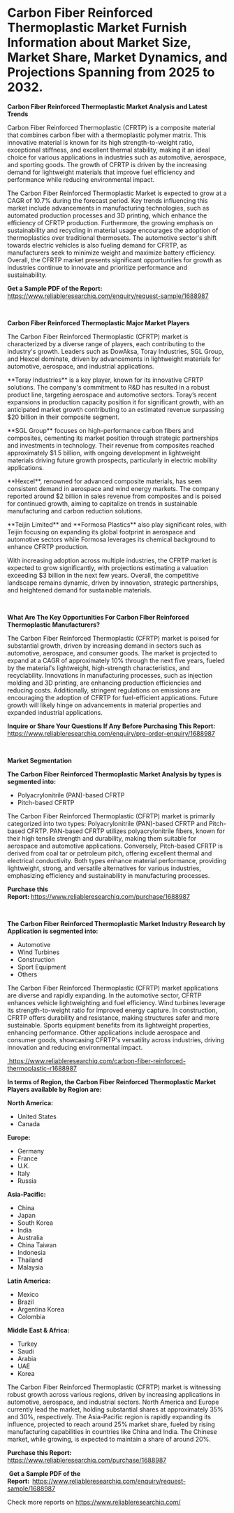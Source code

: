 <p><h1>Carbon Fiber Reinforced Thermoplastic Market Furnish Information about Market Size, Market Share, Market Dynamics, and Projections Spanning from 2025 to 2032.</h1></p><p><strong>Carbon Fiber Reinforced Thermoplastic Market Analysis and Latest Trends</strong></p>
<p><p>Carbon Fiber Reinforced Thermoplastic (CFRTP) is a composite material that combines carbon fiber with a thermoplastic polymer matrix. This innovative material is known for its high strength-to-weight ratio, exceptional stiffness, and excellent thermal stability, making it an ideal choice for various applications in industries such as automotive, aerospace, and sporting goods. The growth of CFRTP is driven by the increasing demand for lightweight materials that improve fuel efficiency and performance while reducing environmental impact.</p><p>The Carbon Fiber Reinforced Thermoplastic Market is expected to grow at a CAGR of 10.7% during the forecast period. Key trends influencing this market include advancements in manufacturing technologies, such as automated production processes and 3D printing, which enhance the efficiency of CFRTP production. Furthermore, the growing emphasis on sustainability and recycling in material usage encourages the adoption of thermoplastics over traditional thermosets. The automotive sector's shift towards electric vehicles is also fueling demand for CFRTP, as manufacturers seek to minimize weight and maximize battery efficiency. Overall, the CFRTP market presents significant opportunities for growth as industries continue to innovate and prioritize performance and sustainability.</p></p>
<p><strong>Get a Sample PDF of the Report:&nbsp;</strong> <a href="https://www.reliableresearchiq.com/enquiry/request-sample/1688987?utm_campaign=1144&utm_medium=2&utm_source=Github&utm_content=ia&utm_term=30012025&utm_id=carbon-fiber-reinforced-thermoplastic">https://www.reliableresearchiq.com/enquiry/request-sample/1688987</a></p>
<p>&nbsp;</p>
<p><strong>Carbon Fiber Reinforced Thermoplastic Major Market Players</strong></p>
<p><p>The Carbon Fiber Reinforced Thermoplastic (CFRTP) market is characterized by a diverse range of players, each contributing to the industry's growth. Leaders such as DowAksa, Toray Industries, SGL Group, and Hexcel dominate, driven by advancements in lightweight materials for automotive, aerospace, and industrial applications.</p><p>**Toray Industries** is a key player, known for its innovative CFRTP solutions. The company's commitment to R&D has resulted in a robust product line, targeting aerospace and automotive sectors. Toray’s recent expansions in production capacity position it for significant growth, with an anticipated market growth contributing to an estimated revenue surpassing $20 billion in their composite segment.</p><p>**SGL Group** focuses on high-performance carbon fibers and composites, cementing its market position through strategic partnerships and investments in technology. Their revenue from composites reached approximately $1.5 billion, with ongoing development in lightweight materials driving future growth prospects, particularly in electric mobility applications.</p><p>**Hexcel**, renowned for advanced composite materials, has seen consistent demand in aerospace and wind energy markets. The company reported around $2 billion in sales revenue from composites and is poised for continued growth, aiming to capitalize on trends in sustainable manufacturing and carbon reduction solutions.</p><p>**Teijin Limited** and **Formosa Plastics** also play significant roles, with Teijin focusing on expanding its global footprint in aerospace and automotive sectors while Formosa leverages its chemical background to enhance CFRTP production.</p><p>With increasing adoption across multiple industries, the CFRTP market is expected to grow significantly, with projections estimating a valuation exceeding $3 billion in the next few years. Overall, the competitive landscape remains dynamic, driven by innovation, strategic partnerships, and heightened demand for sustainable materials.</p></p>
<p>&nbsp;</p>
<p><strong>What Are The Key Opportunities For Carbon Fiber Reinforced Thermoplastic Manufacturers?</strong></p>
<p><p>The Carbon Fiber Reinforced Thermoplastic (CFRTP) market is poised for substantial growth, driven by increasing demand in sectors such as automotive, aerospace, and consumer goods. The market is projected to expand at a CAGR of approximately 10% through the next five years, fueled by the material's lightweight, high-strength characteristics, and recyclability. Innovations in manufacturing processes, such as injection molding and 3D printing, are enhancing production efficiencies and reducing costs. Additionally, stringent regulations on emissions are encouraging the adoption of CFRTP for fuel-efficient applications. Future growth will likely hinge on advancements in material properties and expanded industrial applications.</p></p>
<p><strong>Inquire or Share Your Questions If Any Before Purchasing This Report:</strong> <a href="https://www.reliableresearchiq.com/enquiry/pre-order-enquiry/1688987?utm_campaign=1144&utm_medium=2&utm_source=Github&utm_content=ia&utm_term=30012025&utm_id=carbon-fiber-reinforced-thermoplastic">https://www.reliableresearchiq.com/enquiry/pre-order-enquiry/1688987</a></p>
<p>&nbsp;</p>
<p><strong>Market Segmentation</strong></p>
<p><strong>The Carbon Fiber Reinforced Thermoplastic Market Analysis by types is segmented into:</strong></p>
<p><ul><li>Polyacrylonitrile (PAN)-based CFRTP</li><li>Pitch-based CFRTP</li></ul></p>
<p><p>The Carbon Fiber Reinforced Thermoplastic (CFRTP) market is primarily categorized into two types: Polyacrylonitrile (PAN)-based CFRTP and Pitch-based CFRTP. PAN-based CFRTP utilizes polyacrylonitrile fibers, known for their high tensile strength and durability, making them suitable for aerospace and automotive applications. Conversely, Pitch-based CFRTP is derived from coal tar or petroleum pitch, offering excellent thermal and electrical conductivity. Both types enhance material performance, providing lightweight, strong, and versatile alternatives for various industries, emphasizing efficiency and sustainability in manufacturing processes.</p></p>
<p><strong>Purchase this Report:&nbsp;</strong><a href="https://www.reliableresearchiq.com/purchase/1688987?utm_campaign=1144&utm_medium=2&utm_source=Github&utm_content=ia&utm_term=30012025&utm_id=carbon-fiber-reinforced-thermoplastic">https://www.reliableresearchiq.com/purchase/1688987</a></p>
<p>&nbsp;</p>
<p><strong>The Carbon Fiber Reinforced Thermoplastic Market Industry Research by Application is segmented into:</strong></p>
<p><ul><li>Automotive</li><li>Wind Turbines</li><li>Construction</li><li>Sport Equipment</li><li>Others</li></ul></p>
<p><p>The Carbon Fiber Reinforced Thermoplastic (CFRTP) market applications are diverse and rapidly expanding. In the automotive sector, CFRTP enhances vehicle lightweighting and fuel efficiency. Wind turbines leverage its strength-to-weight ratio for improved energy capture. In construction, CFRTP offers durability and resistance, making structures safer and more sustainable. Sports equipment benefits from its lightweight properties, enhancing performance. Other applications include aerospace and consumer goods, showcasing CFRTP's versatility across industries, driving innovation and reducing environmental impact.</p></p>
<p><a href="https://www.reliableresearchiq.com/carbon-fiber-reinforced-thermoplastic-r1688987?utm_campaign=1144&utm_medium=2&utm_source=Github&utm_content=ia&utm_term=30012025&utm_id=carbon-fiber-reinforced-thermoplastic">&nbsp;https://www.reliableresearchiq.com/carbon-fiber-reinforced-thermoplastic-r1688987</a></p>
<p><strong>In terms of Region, the Carbon Fiber Reinforced Thermoplastic Market Players available by Region are:</strong></p>
<p>
    <p> <strong> North America: </strong>
        <ul>
            <li>United States</li>
            <li>Canada</li>
        </ul>
        </p> 
    <p> <strong> Europe: </strong>
        <ul>
            <li>Germany</li>
            <li>France</li>
            <li>U.K.</li>
            <li>Italy</li>
            <li>Russia</li>
        </ul>
        </p> 
    <p> <strong> Asia-Pacific: </strong>
        <ul>
            <li>China</li>
            <li>Japan</li>
            <li>South Korea</li>
            <li>India</li>
            <li>Australia</li>
            <li>China Taiwan</li>
            <li>Indonesia</li>
            <li>Thailand</li>
            <li>Malaysia</li>
        </ul>
        </p> 
    <p> <strong> Latin America: </strong>
        <ul>
            <li>Mexico</li>
            <li>Brazil</li>
            <li>Argentina Korea</li>
            <li>Colombia</li>
        </ul>
        </p> 
    <p> <strong> Middle East & Africa: </strong>
        <ul>
            <li>Turkey</li>
            <li>Saudi</li>
            <li>Arabia</li>
            <li>UAE</li>
            <li>Korea</li>
        </ul>
    </p>
    </p>
<p><p>The Carbon Fiber Reinforced Thermoplastic (CFRTP) market is witnessing robust growth across various regions, driven by increasing applications in automotive, aerospace, and industrial sectors. North America and Europe currently lead the market, holding substantial shares at approximately 35% and 30%, respectively. The Asia-Pacific region is rapidly expanding its influence, projected to reach around 25% market share, fueled by rising manufacturing capabilities in countries like China and India. The Chinese market, while growing, is expected to maintain a share of around 20%.</p></p>
<p><strong>Purchase this Report: </strong><a href="https://www.reliableresearchiq.com/purchase/1688987?utm_campaign=1144&utm_medium=2&utm_source=Github&utm_content=ia&utm_term=30012025&utm_id=carbon-fiber-reinforced-thermoplastic">https://www.reliableresearchiq.com/purchase/1688987</a></p>
<p>&nbsp;<strong>Get a Sample PDF of the Report:&nbsp;&nbsp;</strong><a href="https://www.reliableresearchiq.com/enquiry/request-sample/1688987?utm_campaign=1144&utm_medium=2&utm_source=Github&utm_content=ia&utm_term=30012025&utm_id=carbon-fiber-reinforced-thermoplastic">https://www.reliableresearchiq.com/enquiry/request-sample/1688987</a></p>
<p><strong></strong></p>
<p>Check more reports on <a href="https://www.reliableresearchiq.com/?utm_campaign=1144&utm_medium=2&utm_source=Github&utm_content=ia&utm_term=30012025&utm_id=carbon-fiber-reinforced-thermoplastic">https://www.reliableresearchiq.com/</a></p>